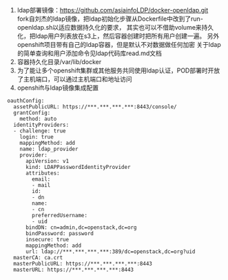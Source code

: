 1.  ldap部署镜像：https://github.com/asiainfoLDP/docker-openldap.git  
fork自刘杰的ldap镜像，把ldap初始化步骤从Dockerfile中改到了run-openldap.sh以适应数据持久化的要求，
其实也可以不借助volume来持久化，把ldap用户列表放在s3上，然后容器创建时把所有用户创建一遍。
另外openshift项目带有自己的ldap容器，但是默认不对数据做任何加密
关于ldap的简单查询和用户添加命令见ldap代码库read.md文档
2.  容器持久化目录/var/lib/docker
3.  为了能让多个openshift集群或其他服务共同使用ldap认证，POD部署时开放了主机端口，可以通过主机端口和地址访问
4.  openshift与ldap镜像集成配置
```
oauthConfig:
  assetPublicURL: https://***.***.***.***:8443/console/
  grantConfig:
    method: auto
  identityProviders:
  - challenge: true
    login: true
    mappingMethod: add
    name: ldap_provider
    provider:
      apiVersion: v1
      kind: LDAPPasswordIdentityProvider
      attributes:
        email:
        - mail
        id:
        - dn
        name:
        - cn
        preferredUsername:
        - uid
      bindDN: cn=admin,dc=openstack,dc=org
      bindPassword: password
      insecure: true
      mappingMethod: add
      url: ldap://***.***.***.***:389/dc=openstack,dc=org?uid
  masterCA: ca.crt
  masterPublicURL: https://***.***.***.***:8443
  masterURL: https://***.***.***.***:8443
```

